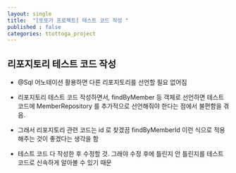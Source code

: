 ```yaml
---
layout: single
title:  "[또또가 프로젝트] 테스트 코드 작성 "
published : false
categories: ttottoga_project
---
```


## 리포지토리 테스트 코드 작성

- @Sql 어노테이션 활용하면 다른 리포지토리를 선언할 필요 없어짐

- 리포지토리 테스트 코드 작성하면서, findByMember 등 객체로 선언하면 테스트 코드에 MemberRepository 를 추가적으로 선언해줘야 한다는 점에서 불편함을 겪음.
- 그래서 리포지토리 관련 코드는 id 로 찾겠끔 findByMemberId 이런 식으로 적용해주는 것이 좋겠다는 생각을 함

- 테스트 코드 다 작성한 후 수정할 것. 그래야 수정 후에 틀린지 안 틀린지를 테스트 코드로 신속하게 알아볼 수 있기 때문
